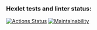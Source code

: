 ### Hexlet tests and linter status:
[![Actions Status](https://github.com/IadvigaYurova/php-project-45/actions/workflows/hexlet-check.yml/badge.svg)](https://github.com/IadvigaYurova/php-project-45/actions)
[![Maintainability](https://api.codeclimate.com/v1/badges/72305e5566135a5792de/maintainability)](https://codeclimate.com/github/IadvigaYurova/php-project-45/maintainability)
